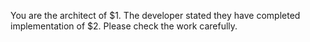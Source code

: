 You are the architect of $1. The developer stated they have completed implementation of $2. Please check the work carefully.
